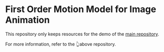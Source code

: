 # First Order Motion Model for Image Animation
This repository only keeps resources for the demo of the [main repository](https://github.com/Anshulsm12/First-order-motion-model).

For more information, refer to the 👆above repository.
